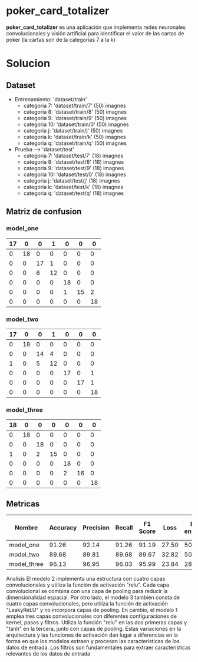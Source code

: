 # poker_card_totalizer
**poker_card_totalizer** es una aplicación que implementa redes neuronales convolucionales y visión artificial para identificar el valor de las cartas de poker (la cartas son de la categorías 7 a la k)

# Solucion

## Dataset
- Entrenamiento: 'dataset/train'
  - categoria 7: 'dataset/train/7' (50) imagnes
  - categoria 8: 'dataset/train/8' (50) imagnes
  - categoria 9: 'dataset/train/9' (50) imagnes
  - categoria 10: 'dataset/train/0' (50) imagnes
  - categoria j: 'dataset/train/j' (50) imagnes
  - categoria k: 'dataset/train/k' (50) imagnes
  - categoria q: 'dataset/train/q' (50) imagnes
- Prueba --> 'dataset/test'
  - categoria 7: 'dataset/test/7' (18) imagnes
  - categoria 8: 'dataset/test/8' (18) imagnes
  - categoria 9: 'dataset/test/9' (18) imagnes
  - categoria 10: 'dataset/test/0' (18) imagnes
  - categoria j: 'dataset/test/j' (18) imagnes
  - categoria k: 'dataset/test/k' (18) imagnes
  - categoria q: 'dataset/test/q' (18) imagnes

## Matriz de confusion
### model_one

| 17 |  0 |  0 |  1 |  0 |  0 |  0 |
|----|----|----|----|----|----|----|
|  0 | 18 |  0 |  0 |  0 |  0 |  0 |
|  0 |  0 | 17 |  1 |  0 |  0 |  0 |
|  0 |  0 |  6 | 12 |  0 |  0 |  0 |
|  0 |  0 |  0 |  0 | 18 |  0 |  0 |
|  0 |  0 |  0 |  0 |  1 | 15 |  2 |
|  0 |  0 |  0 |  0 |  0 |  0 | 18 |

### model_two

| 17 |  0 |  0 |  1 |  0 |  0 |  0 |
|----|----|----|----|----|----|----|
|  0 | 18 |  0 |  0 |  0 |  0 |  0 |
|  0 |  0 | 14 |  4 |  0 |  0 |  0 |
|  1 |  0 |  5 | 12 |  0 |  0 |  0 |
|  0 |  0 |  0 |  0 | 17 |  0 |  1 |
|  0 |  0 |  0 |  0 |  0 | 17 |  1 |
|  0 |  0 |  0 |  0 |  0 |  0 | 18 |

### model_three

| 18 |  0 |  0 |  0 |  0 |  0 |  0 |
|----|----|----|----|----|----|----|
|  0 | 18 |  0 |  0 |  0 |  0 |  0 |
|  0 |  0 | 18 |  0 |  0 |  0 |  0 |
|  1 |  0 |  2 | 15 |  0 |  0 |  0 |
|  0 |  0 |  0 |  0 | 18 |  0 |  0 |
|  0 |  0 |  0 |  0 |  2 | 16 |  0 |
|  0 |  0 |  0 |  0 |  0 |  0 | 18 |


## Metricas
| Nombre | Accuracy | Precision | Recall | F1 Score | Loss | Epocas de entrenamiento | Tiempo de respuesta |
|--------|----------|-----------|--------|----------|------|-------------------------|---------------------|
| model_one | 91.26 | 92.14     | 91.26  | 91.19    | 27.50| 50                      |           **        |
| model_two | 89.68 | 89.81     | 89.68  | 89.67    | 32.82| 50                      |            **       |
| model_three| 96.13| 96,95     | 96.03  | 95.99    | 23.84| 28                      |           **        |

Analisis 
El modelo 2 implementa una estructura con cuatro capas convolucionales y utiliza la función de activación "relu". Cada capa convolucional se combina con una capa de pooling para reducir la dimensionalidad espacial. Por otro lado, el modelo 3 también consta de cuatro capas convolucionales, pero utiliza la función de activación "LeakyReLU" y no incorpora capas de pooling. En cambio, el modelo 1 emplea tres capas convolucionales con diferentes configuraciones de kernel, pasos y filtros. Utiliza la función "relu" en las dos primeras capas y "tanh" en la tercera, junto con capas de pooling. Estas variaciones en la arquitectura y las funciones de activación dan lugar a diferencias en la forma en que los modelos extraen y procesan las características de los datos de entrada.
Los filtros son fundamentales para extraer características relevantes de los datos de entrada
